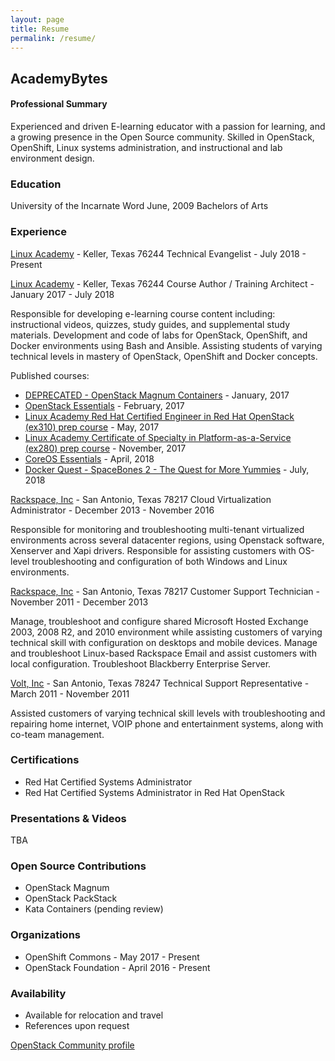```yaml
---
layout: page
title: Resume
permalink: /resume/
---
```


## AcademyBytes
#### Professional Summary


Experienced and driven E-learning educator with a passion for learning, and a growing presence in the Open Source community. Skilled in OpenStack, OpenShift, Linux systems administration, and instructional and lab environment design.

### Education

University of the Incarnate Word
June, 2009 Bachelors of Arts

### Experience

[Linux Academy][la-main] - Keller, Texas 76244
Technical Evangelist - July 2018 - Present


[Linux Academy][la-main] - Keller, Texas 76244
Course Author / Training Architect - January 2017 - July 2018

Responsible for developing e-learning course content including: instructional videos, quizzes, study guides, and supplemental study materials. Development and code of labs for OpenStack, OpenShift, and Docker environments using Bash and Ansible. Assisting students of varying technical levels in mastery of OpenStack, OpenShift and Docker concepts.

Published courses:

- [DEPRECATED - OpenStack Magnum Containers][magnum] - January, 2017
- [OpenStack Essentials][osessentials] - February, 2017
- [Linux Academy Red Hat Certified Engineer in Red Hat OpenStack (ex310) prep course][ex310] - May, 2017
- [Linux Academy Certificate of Specialty in Platform-as-a-Service (ex280) prep course][ex280] - November, 2017
- [CoreOS Essentials][coreos] - April, 2018
- [Docker Quest - SpaceBones 2 - The Quest for More Yummies][docker] - July,
2018

[Rackspace, Inc][rax] - San Antonio, Texas 78217
Cloud Virtualization Administrator - December 2013 - November 2016

Responsible for monitoring and troubleshooting multi-tenant virtualized environments across several datacenter regions, using Openstack software, Xenserver and Xapi drivers. Responsible for assisting customers with OS-level troubleshooting and configuration of both Windows and Linux environments.

[Rackspace, Inc][rax] - San Antonio, Texas 78217
Customer Support Technician - November 2011 - December 2013

Manage, troubleshoot and configure shared Microsoft Hosted Exchange 2003, 2008 R2, and 2010 environment while assisting customers of varying technical skill with configuration on desktops and mobile devices. Manage and troubleshoot Linux-based Rackspace Email and assist customers with local configuration. Troubleshoot Blackberry Enterprise Server.


[Volt, Inc][volt] - San Antonio, Texas 78247
Technical Support Representative - March 2011 - November 2011

Assisted customers of varying technical skill levels with troubleshooting and repairing
home internet, VOIP phone and entertainment systems, along with co-team management.

### Certifications

- Red Hat Certified Systems Administrator
- Red Hat Certified Systems Administrator in Red Hat OpenStack

### Presentations & Videos

TBA

### Open Source Contributions

- OpenStack Magnum
- OpenStack PackStack
- Kata Containers (pending review)

### Organizations

- OpenShift Commons - May 2017 - Present
- OpenStack Foundation - April 2016 - Present

### Availability

- Available for relocation and travel
- References upon request


[la-main]: https://linuxacademy.com
[rax]: https://rackspace.com
[volt]: #
[osessentials]: https://linuxacademy.com/openstack/training/course/name/openstack-essentials
[ex310]: https://linuxacademy.com/openstack/training/course/name/rhel-rhce-openstack
[ex280]: https://linuxacademy.com/linux/training/course/name/linux-academy-redhat-certificate-of-expertise-in-platform-as-a-service-exam-ex280-prep-course
[coreos]: https://linuxacademy.com/linux/training/course/name/coreos-essentials
[magnum]: https://linuxacademy.com/openstack/training/course/name/openstack-magnum-containers
[docker]: #
[OpenStack Community profile](https://www.openstack.org/community/members/profile/59069/treva-williams)
